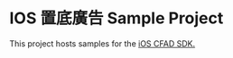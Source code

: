 # IOS 置底廣告 Sample Project
This project hosts samples for the [iOS CFAD SDK.](https://cdn.holmesmind.com/sdk/iOS-AdBottom.html)
